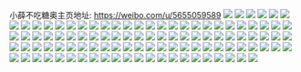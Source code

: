 小薛不吃糖奥主页地址: https://weibo.com/u/5655059589 
![](https://wx4.sinaimg.cn/mw2000/006aI3kxly1h9dzqb4yz4j31yk2p3x6s.jpg) 
![](https://wx4.sinaimg.cn/mw2000/006aI3kxly1h9dzqe8ci3j32682xxhdw.jpg) 
![](https://wx4.sinaimg.cn/mw2000/006aI3kxly1h9dzqflmyuj30vc15s199.jpg) 
![](https://wx4.sinaimg.cn/mw2000/006aI3kxly1h9dzqgepd9j30s2116wrf.jpg) 
![](https://wx4.sinaimg.cn/mw2000/006aI3kxly1h9dzqk1xlrj31w62q2qv7.jpg) 
![](https://wx4.sinaimg.cn/mw2000/006aI3kxly1h9dzq6ilc6j31wb2r3hdv.jpg) 
![](https://wx4.sinaimg.cn/mw2000/006aI3kxly1h9dzqplafoj32802you10.jpg) 
![](https://wx4.sinaimg.cn/mw2000/006aI3kxly1h9dzqsz6oxj32802yob2c.jpg) 
![](https://wx4.sinaimg.cn/mw2000/006aI3kxly1h9dzqwshkgj32382rub2b.jpg) 
![](https://wx4.sinaimg.cn/mw2000/006aI3kxly1h94cvnoiv4j32c0340b2c.jpg) 
![](https://wx4.sinaimg.cn/mw2000/006aI3kxly1h94cvb41hwj32c0340b2c.jpg) 
![](https://wx4.sinaimg.cn/mw2000/006aI3kxly1h94cwgrmstj30u01hcws8.jpg) 
![](https://wx4.sinaimg.cn/mw2000/006aI3kxly1h94cveru3rj32802yo4qr.jpg) 
![](https://wx4.sinaimg.cn/mw2000/006aI3kxly1h94cvigxsij32802yo7wk.jpg) 
![](https://wx4.sinaimg.cn/mw2000/006aI3kxly1h94cvko2x7j328c2muqv5.jpg) 
![](https://wx4.sinaimg.cn/mw2000/006aI3kxly1h93fbdqi8vj30u01sxdo5.jpg) 
![](https://wx4.sinaimg.cn/mw2000/006aI3kxly1h93fbdh2moj30u01sx49i.jpg) 
![](https://wx4.sinaimg.cn/mw2000/006aI3kxly1h91zqc1563j30wi1yc7ml.jpg) 
![](https://wx4.sinaimg.cn/mw2000/006aI3kxly1h8t9zbietqj30wi1yc15w.jpg) 
![](https://wx4.sinaimg.cn/mw2000/006aI3kxly1h8s0acf294j30wi1ycthv.jpg) 
![](https://wx4.sinaimg.cn/mw2000/006aI3kxly1h8md9e1b95j30wi1ycb29.jpg) 
![](https://wx4.sinaimg.cn/mw2000/006aI3kxly1h8cymtd57jj30u01h1tfa.jpg) 
![](https://wx4.sinaimg.cn/mw2000/006aI3kxly1h8bhasz967j30wi1ycned.jpg) 
![](https://wx4.sinaimg.cn/mw2000/006aI3kxly1h8aqwp74cmj30wi180aey.jpg) 
![](https://wx4.sinaimg.cn/mw2000/006aI3kxly1h7iltpift8j30tr1cbthj.jpg) 
![](https://wx4.sinaimg.cn/mw2000/006aI3kxly1h7iltouzy4j30u01fjal9.jpg) 
![](https://wx4.sinaimg.cn/mw2000/006aI3kxly1h7iltq8h9wj30u01fs11y.jpg) 
![](https://wx4.sinaimg.cn/mw2000/006aI3kxly1h7iltqwa02j30u01e67es.jpg) 
![](https://wx4.sinaimg.cn/mw2000/006aI3kxly1h7cqfubvugj30u0140wi6.jpg) 
![](https://wx4.sinaimg.cn/mw2000/006aI3kxly1h7cmzec71cj30u00u0q5q.jpg) 
![](https://wx4.sinaimg.cn/mw2000/006aI3kxly1h76cyte4wpj31400u0gos.jpg) 
![](https://wx4.sinaimg.cn/mw2000/006aI3kxly1h76cx5ufw4j312o0u0k1x.jpg) 
![](https://wx4.sinaimg.cn/mw2000/006aI3kxly1h75yjpobw6j313z0u0auq.jpg) 
![](https://wx4.sinaimg.cn/mw2000/006aI3kxly1h6rhmdz5xdj324h3407wh.jpg) 
![](https://wx4.sinaimg.cn/mw2000/006aI3kxly1h6rhm82kduj324h340hdw.jpg) 
![](https://wx4.sinaimg.cn/mw2000/006aI3kxly1h6rhm4znm8j324h340npg.jpg) 
![](https://wx4.sinaimg.cn/mw2000/006aI3kxly1h6rhmbauioj324h340e81.jpg) 
![](https://wx4.sinaimg.cn/mw2000/006aI3kxly1h6nozx6m8tj30tq1cin3t.jpg) 
![](https://wx4.sinaimg.cn/mw2000/006aI3kxly1h6lkuu46tgj30u01410tr.jpg) 
![](https://wx4.sinaimg.cn/mw2000/006aI3kxly1h6lkt2ga1jj30u01sywlp.jpg) 
![](https://wx4.sinaimg.cn/mw2000/006aI3kxly1h6lkvrmcpnj30u014945o.jpg) 
![](https://wx4.sinaimg.cn/mw2000/006aI3kxly1h6lkvrzi71j30u0142grv.jpg) 
![](https://wx4.sinaimg.cn/mw2000/006aI3kxly1h6lkvsbgk0j30n00mvwfz.jpg) 
![](https://wx4.sinaimg.cn/mw2000/006aI3kxly1h6kjc7sxwtj30m50qk45t.jpg) 
![](https://wx4.sinaimg.cn/mw2000/006aI3kxly1h6juxe7ztmj30q21e0465.jpg) 
![](https://wx4.sinaimg.cn/mw2000/006aI3kxly1h6juxduqx4j30tn1inmyr.jpg) 
![](https://wx4.sinaimg.cn/mw2000/006aI3kxly1h6juy4v19nj30u01hdqeb.jpg) 
![](https://wx4.sinaimg.cn/mw2000/006aI3kxly1h6j6fyfauqj32c0340qv5.jpg) 
![](https://wx4.sinaimg.cn/mw2000/006aI3kxly1h6dbjezxn6j30u01atwga.jpg) 
![](https://wx4.sinaimg.cn/mw2000/006aI3kxly1h6dbjfl3fuj30tq1grtkk.jpg) 
![](https://wx4.sinaimg.cn/mw2000/006aI3kxly1h6d99uccblj32bc3344f1.jpg) 
![](https://wx4.sinaimg.cn/mw2000/006aI3kxly1h69mvp6nfsj30wi1yc1dj.jpg) 
![](https://wx4.sinaimg.cn/mw2000/006aI3kxly1h69mvrtizij30wi1ycnpd.jpg) 
![](https://wx4.sinaimg.cn/mw2000/006aI3kxly1h68pvx9l4oj30wi1yc7mb.jpg) 
![](https://wx4.sinaimg.cn/mw2000/006aI3kxly1h60t4qplaxj32462w1drh.jpg) 
![](https://wx4.sinaimg.cn/mw2000/006aI3kxly1h60t4jte8ej30ij0wsdj2.jpg) 
![](https://wx4.sinaimg.cn/mw2000/006aI3kxly1h60t4j9kowj327t2ri4qr.jpg) 
![](https://wx4.sinaimg.cn/mw2000/006aI3kxly1h60t4mduoyj32802yotua.jpg) 
![](https://wx4.sinaimg.cn/mw2000/006aI3kxly1h5zn7j3sd2j30u0139gs6.jpg) 
![](https://wx4.sinaimg.cn/mw2000/006aI3kxly1h5zn7jq4hbj30u012a76d.jpg) 
![](https://wx4.sinaimg.cn/mw2000/006aI3kxly1h5zn7kq890j30u012177o.jpg) 
![](https://wx4.sinaimg.cn/mw2000/006aI3kxly1h5z4qc8jhtj310k0pq7aq.jpg) 
![](https://wx4.sinaimg.cn/mw2000/006aI3kxly1h5y8rdh9nxj31400u0ta5.jpg) 
![](https://wx4.sinaimg.cn/mw2000/006aI3kxly1h5y8rdt58xj31400u0ad0.jpg) 
![](https://wx4.sinaimg.cn/mw2000/006aI3kxly1h5y1l3o557j313z0u0wu4.jpg) 
![](https://wx4.sinaimg.cn/mw2000/006aI3kxly1h5sgpt9djvj30wi1ychdt.jpg) 
![](https://wx4.sinaimg.cn/mw2000/006aI3kxly1h5sg6s5jiqj30u01sxn54.jpg) 
![](https://wx4.sinaimg.cn/mw2000/006aI3kxly1h5sg6snc95j31400u0naj.jpg) 
![](https://wx4.sinaimg.cn/mw2000/006aI3kxly1h5sg6sy8d0j30u00ymafp.jpg) 
![](https://wx4.sinaimg.cn/mw2000/006aI3kxly1h5sg6rwjgoj30wi1ycdr9.jpg) 
![](https://wx4.sinaimg.cn/mw2000/006aI3kxly1h5sg6tl34wj30wi1yc1kx.jpg) 
![](https://wx4.sinaimg.cn/mw2000/006aI3kxly1h5rhr1eh7tj30sm13l1ew.jpg) 
![](https://wx4.sinaimg.cn/mw2000/006aI3kxly1h5rhr7nd5kj324l2yo1l0.jpg) 
![](https://wx4.sinaimg.cn/mw2000/006aI3kxly1h5rhrd4g1gj320u2msnpf.jpg) 
![](https://wx4.sinaimg.cn/mw2000/006aI3kxly1h5rhra9urvj31vk2okx6q.jpg) 
![](https://wx4.sinaimg.cn/mw2000/006aI3kxly1h5rhr46aqwj327y2vvkjn.jpg) 
![](https://wx4.sinaimg.cn/mw2000/006aI3kxly1h5rhrevvesj31n41yux6p.jpg) 
![](https://wx4.sinaimg.cn/mw2000/006aI3kxly1h5oytfiz9hj31400u0gxo.jpg) 
![](https://wx4.sinaimg.cn/mw2000/006aI3kxly1h5izwd8bwjj30u01sy7ay.jpg) 
![](https://wx4.sinaimg.cn/mw2000/006aI3kxly1h5izwaesklj30u01syah6.jpg) 
![](https://wx4.sinaimg.cn/mw2000/006aI3kxly1h56s2jeim3j326c340kjn.jpg) 
![](https://wx4.sinaimg.cn/mw2000/006aI3kxly1h56s2mgx78j32c02y94qr.jpg) 
![](https://wx4.sinaimg.cn/mw2000/006aI3kxly1h56s2gnakpj329730uqv8.jpg) 
![](https://wx4.sinaimg.cn/mw2000/006aI3kxly1h56s2ouj13j31ys2krkjm.jpg) 
![](https://wx4.sinaimg.cn/mw2000/006aI3kxly1h55cwolsjrj30u01sytiu.jpg) 
![](https://wx4.sinaimg.cn/mw2000/006aI3kxly1h51lcdbqh4j335q23u1ky.jpg) 
![](https://wx4.sinaimg.cn/mw2000/006aI3kxly1h51lcc8eowj335q23u1ky.jpg) 
![](https://wx4.sinaimg.cn/mw2000/006aI3kxly1h51lcem36yj335q23u1ky.jpg) 
![](https://wx4.sinaimg.cn/mw2000/006aI3kxly1h51lc9ir0tj323u35qqv5.jpg) 
![](https://wx4.sinaimg.cn/mw2000/006aI3kxly1h51lc87yhej33uc2k87wj.jpg) 
![](https://wx4.sinaimg.cn/mw2000/006aI3kxly1h51lcaxqenj33uc2k8b2a.jpg) 
![](https://wx4.sinaimg.cn/mw2000/006aI3kxly1h4wzocf887j30wi1yctyf.jpg) 
![](https://wx4.sinaimg.cn/mw2000/006aI3kxly1h4wzogwubuj30wi1yc4qq.jpg) 
![](https://wx4.sinaimg.cn/mw2000/006aI3kxly1h4wzohn5v6j30wi1yck6z.jpg) 
![](https://wx4.sinaimg.cn/mw2000/006aI3kxly1h4wzoiti5nj30wi1ycquj.jpg) 
![](https://wx4.sinaimg.cn/mw2000/006aI3kxly1h4wzok5ucnj30wi1yc1kx.jpg) 
![](https://wx4.sinaimg.cn/mw2000/006aI3kxly1h4wzokt0hwj30wi1ycnct.jpg) 
![](https://wx4.sinaimg.cn/mw2000/006aI3kxly1h4wzoakh99j30wi1yc7vx.jpg) 
![](https://wx4.sinaimg.cn/mw2000/006aI3kxly1h4wzon7uq6j30wi1ychda.jpg) 
![](https://wx4.sinaimg.cn/mw2000/006aI3kxly1h4wzop6o0oj30wi1ycb1m.jpg) 
![](https://wx4.sinaimg.cn/mw2000/006aI3kxly1h4wzoqo3ryj30wi1yc1k2.jpg) 
![](https://wx4.sinaimg.cn/mw2000/006aI3kxly1h4wzot7mjzj30wi1ycnng.jpg) 
![](https://wx4.sinaimg.cn/mw2000/006aI3kxly1h4wzoulqb8j30wi1ych05.jpg) 
